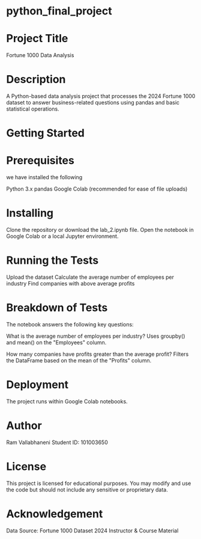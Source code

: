 # python_final_project
# Project Title
Fortune 1000 Data Analysis
# Description
A Python-based data analysis project that processes the 2024 Fortune 1000 dataset to answer business-related questions using pandas and basic statistical operations.

# Getting Started
# Prerequisites
we have installed the following

Python 3.x
pandas
Google Colab (recommended for ease of file uploads)

# Installing
Clone the repository or download the lab_2.ipynb file.
Open the notebook in Google Colab or a local Jupyter environment.

# Running the Tests
Upload the dataset
Calculate the average number of employees per industry
Find companies with above average profits

#  Breakdown of Tests
The notebook answers the following key questions:

What is the average number of employees per industry?
Uses groupby() and mean() on the "Employees" column.

How many companies have profits greater than the average profit?
Filters the DataFrame based on the mean of the "Profits" column.

# Deployment
The project runs within Google Colab notebooks.

# Author
Ram Vallabhaneni
Student ID: 101003650

# License
This project is licensed for educational purposes.
You may modify and use the code but should not include any sensitive or proprietary data.

# Acknowledgement
Data Source: Fortune 1000 Dataset 2024
Instructor & Course Material
